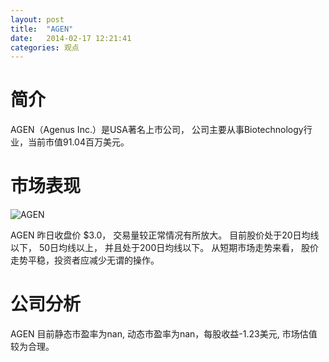 ```yaml
---
layout: post
title:  "AGEN"
date:   2014-02-17 12:21:41
categories: 观点
---
```


# 简介
AGEN（Agenus Inc.）是USA著名上市公司，
公司主要从事Biotechnology行业，当前市值91.04百万美元。

# 市场表现

![AGEN](http://finviz.com/chart.ashx?t=AGEN&ty=c&ta=1&p=d&s=l)

AGEN 昨日收盘价 $3.0，
交易量较正常情况有所放大。
目前股价处于20日均线以下，
50日均线以上，
并且处于200日均线以下。
从短期市场走势来看，
股价走势平稳，投资者应减少无谓的操作。

# 公司分析
AGEN 目前静态市盈率为nan, 动态市盈率为nan，每股收益-1.23美元,
市场估值较为合理。
